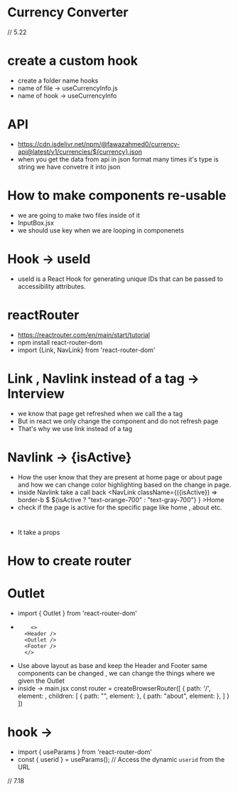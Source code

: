 # Currency Converter
// 5.22

# create a custom hook
- create a folder name hooks
- name of file -> useCurrencyInfo.js
- name of hook -> useCurrencyInfo

# API
- https://cdn.jsdelivr.net/npm/@fawazahmed0/currency-api@latest/v1/currencies/${currency}.json
- when you get the data from api in json format many times it's type is string we have convetre it into json

# How to make components re-usable
- we are going to make two files inside of it
- InputBox.jsx
- we should use key when we are looping in componenets

# Hook -> useId
- useId is a React Hook for generating unique IDs that can be passed to accessibility attributes.

# reactRouter
- https://reactrouter.com/en/main/start/tutorial
- npm install react-router-dom
- import {Link, NavLink} from 'react-router-dom'

# Link , Navlink instead of a tag -> Interview
- we know that page get refreshed when we call the a tag
- But in react we only change the component and do not refresh page
- That's why we use link instead of a tag

# Navlink -> {isActive}
- How the user know that they are present at home page or about page and how we can change color highlighting based on the change in page.
- inside Navlink take a call back <NavLink className={({isActive}) => border-b $ ${isActive ? "text-orange-700" : "text-gray-700"} } >Home</NavLink>
- check if the page is active for the specific page like home , about etc.

# <RouterProvider router={router} />
- It take a props 
# How to create router
# Outlet
- import { Outlet } from 'react-router-dom'
-         <>
        <Header />
        <Outlet />
        <Footer />
        </>
- Use above layout as base and keep the Header and Footer same components can be changed , we can change the things where we given the Outlet
- inside -> main.jsx
const router = createBrowserRouter([
  {
    path: '/',
    element: <Layout />,
    children: [
      {
        path: "",
        element: <Home />
      },
      {
        path: "about",
        element: <About />
      },
    ]
  }
])

# hook -> 
- import { useParams } from 'react-router-dom'
- const { userid } = useParams(); // Access the dynamic `userid` from the URL

// 7.18